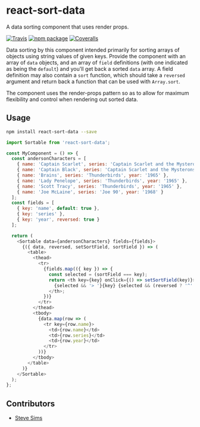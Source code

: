 # react-sort-data

A data sorting component that uses render props.

[![Travis][build-badge]][build]
[![npm package][npm-badge]][npm]
[![Coveralls][coveralls-badge]][coveralls]

[build-badge]: https://img.shields.io/travis/stevesims/react-sort-data/master.png?style=flat-square
[build]: https://travis-ci.org/stevesims/react-sort-data

[npm-badge]: https://img.shields.io/npm/v/react-sort-data.png?style=flat-square
[npm]: https://www.npmjs.org/package/react-sort-data

[coveralls-badge]: https://img.shields.io/coveralls/stevesims/react-sort-data/master.png?style=flat-square
[coveralls]: https://coveralls.io/github/stevesims/react-sort-data

Data sorting by this component intended primarily for sorting arrays of objects using string values of given keys.  Provide the component with an array of `data` objects, and an array of `field` definitions (with one indicated as being the `default`) and you'll get back a sorted `data` array.  A field definition may also contain a `sort` function, which should take a `reversed` argument and return back a function that can be used with `Array.sort`.

The component uses the render-props pattern so as to allow for maximum flexibility and control when rendering out sorted data.

## Usage

```sh
npm install react-sort-data --save
```

```js
import Sortable from 'react-sort-data';

const MyComponent = () => {
  const andersonCharacters = [
    { name: 'Captain Scarlet', series: 'Captain Scarlet and the Mysterons', year: '1967' },
    { name: 'Captain Black', series: 'Captain Scarlet and the Mysterons', year: '1967' },
    { name: 'Brains', series: 'Thunderbirds', year: '1965' },
    { name: 'Lady Penelope', series: 'Thunderbirds', year: '1965' },
    { name: 'Scott Tracy', series: 'Thunderbirds', year: '1965' },
    { name: 'Joe McLaine', series: 'Joe 90', year: '1968' }
  ];
  const fields = [
    { key: 'name', default: true },
    { key: 'series' },
    { key: 'year', reversed: true }
  ];

  return (
    <Sortable data={andersonCharacters} fields={fields}>
      {({ data, reversed, setSortField, sortField }) => (
        <table>
          <thead>
            <tr>
              {fields.map(({ key }) => {
                const selected = (sortField === key);
                return <th key={key} onClick={() => setSortField(key)}>
                  {selected && '> '}{key} {selected && (reversed ? '^' : 'v')}
                </th>;
              })}
            </tr>
          </thead>
          <tbody>
            {data.map(row => (
              <tr key={row.name}>
                <td>{row.name}</td>
                <td>{row.series}</td>
                <td>{row.year}</td>
              </tr>
            ))}
          </tbody>
        </table>
      )}
    </Sortable>
  );
};
```

## Contributors

- [Steve Sims](https://github.com/stevesims)
